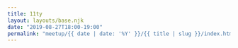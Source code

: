 ```yaml
---
title: 11ty
layout: layouts/base.njk
date: "2019-08-27T18:00-19:00"
permalink: "meetup/{{ date | date: '%Y' }}/{{ title | slug }}/index.html"
---
```


